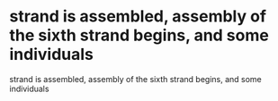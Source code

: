 # strand is assembled, assembly of the sixth strand begins, and some individuals

strand is assembled, assembly of the sixth strand begins, and some individuals